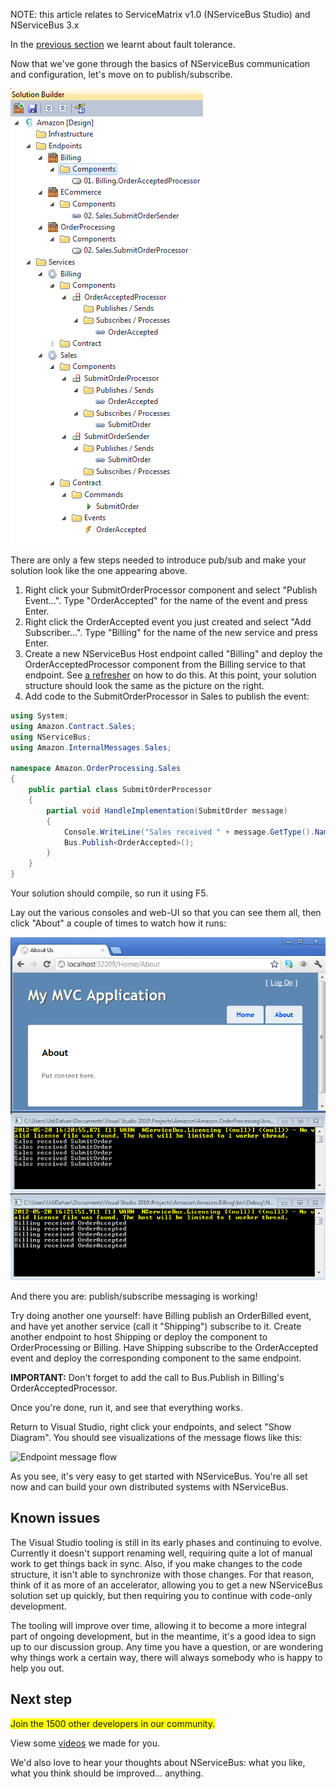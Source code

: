 <!--
title: "Getting Started - Publish/Subscribe Communication Using ServiceMatrix v1.0"
tags: ""
summary: "<p>NOTE: this article relates to ServiceMatrix v1.0 (NServiceBus Studio) and NServiceBus 3.x</p>
"
-->

NOTE: this article relates to ServiceMatrix v1.0 (NServiceBus Studio) and NServiceBus 3.x



In the [previous section](getting-started---fault-tolerance.md) we learnt about fault tolerance.

Now that we've gone through the basics of NServiceBus communication and configuration, let's move on to publish/subscribe.

![Full Solution Builder](GettingStarted11.png)

There are only a few steps needed to introduce pub/sub and make your solution look like the one appearing above.

1.  Right click your SubmitOrderProcessor component and select "Publish
    Event...". Type "OrderAccepted" for the name of the event and press
    Enter.
2.  Right click the OrderAccepted event you just created and select "Add
    Subscriber...". Type "Billing" for the name of the new service and
    press Enter.
3.  Create a new NServiceBus Host endpoint called "Billing" and deploy
    the OrderAcceptedProcessor component from the Billing service to
    that endpoint. See [a
    refresher](getting-started---creating-a-new-project.md) on how to do
    this. At this point, your solution structure should look the same as
    the picture on the right.
4.  Add code to the SubmitOrderProcessor in Sales to publish the event:


```C#
using System;
using Amazon.Contract.Sales;
using NServiceBus;
using Amazon.InternalMessages.Sales;

namespace Amazon.OrderProcessing.Sales
{
    public partial class SubmitOrderProcessor
    {
        partial void HandleImplementation(SubmitOrder message)
        {
            Console.WriteLine("Sales received " + message.GetType().Name);
            Bus.Publish<OrderAccepted>();
        }
    }
}
```

 Your solution should compile, so run it using F5.

Lay out the various consoles and web-UI so that you can see them all, then click "About" a couple of times to watch how it runs:

![Running Pub/Sub](GettingStarted12.png)

And there you are: publish/subscribe messaging is working!

Try doing another one yourself: have Billing publish an OrderBilled event, and have yet another service (call it "Shipping") subscribe to it. Create another endpoint to host Shipping or deploy the component to OrderProcessing or Billing. Have Shipping subscribe to the OrderAccepted event and deploy the corresponding component to the same endpoint.

**IMPORTANT:** Don't forget to add the call to Bus.Publish in Billing's OrderAcceptedProcessor.

Once you're done, run it, and see that everything works.

Return to Visual Studio, right click your endpoints, and select "Show Diagram". You should see visualizations of the message flows like this:

![Endpoint message flow](GettingStarted13.jpg)

As you see, it's very easy to get started with NServiceBus. You're all set now and can build your own distributed systems with NServiceBus.

Known issues
------------

The Visual Studio tooling is still in its early phases and continuing to evolve. Currently it doesn't support renaming well, requiring quite a lot of manual work to get things back in sync. Also, if you make changes to the code structure, it isn't able to synchronize with those changes. For that reason, think of it as more of an accelerator, allowing you to get a new NServiceBus solution set up quickly, but then requiring you to continue with code-only development.

The tooling will improve over time, allowing it to become a more integral part of ongoing development, but in the meantime, it's a good idea to sign up to our discussion group. Any time you have a question, or are wondering why things work a certain way, there will always somebody who is happy to help you out.

Next step
---------

<span style="background-color:Yellow;">Join the 1500 other developers in our community.</span>

View some [videos](http://particular.net/Videos-and-Presentations) we made for you.

We'd also love to hear your thoughts about NServiceBus: what you like, what you think should be improved... anything.

